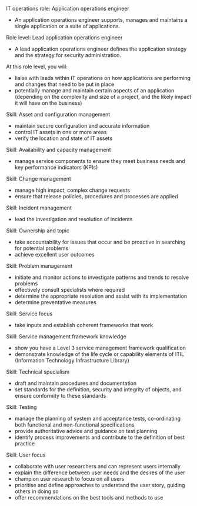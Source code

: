 IT operations role: Application operations engineer
- An application operations engineer supports, manages and maintains a single application or a suite of applications.

Role level: Lead application operations engineer
- A lead application operations engineer defines the application strategy and the strategy for security administration.

At this role level, you will:
- liaise with leads within IT operations on how applications are performing and changes that need to be put in place
- potentially manage and maintain certain aspects of an application (depending on the complexity and size of a project, and the likely impact it will have on the business)

Skill: Asset and configuration management
- maintain secure configuration and accurate information
- control IT assets in one or more areas
- verify the location and state of IT assets

Skill: Availability and capacity management
- manage service components to ensure they meet business needs and key performance indicators (KPIs)

Skill: Change management
- manage high impact, complex change requests
- ensure that release policies, procedures and processes are applied

Skill: Incident management
- lead the investigation and resolution of incidents

Skill: Ownership and topic
- take accountability for issues that occur and be proactive in searching for potential problems
- achieve excellent user outcomes

Skill: Problem management
- initiate and monitor actions to investigate patterns and trends to resolve problems
- effectively consult specialists where required
- determine the appropriate resolution and assist with its implementation
- determine preventative measures

Skill: Service focus
- take inputs and establish coherent frameworks that work

Skill: Service management framework knowledge
- show you have a Level 3 service management framework qualification
- demonstrate knowledge of the life cycle or capability elements of ITIL (Information Technology Infrastructure Library)

Skill: Technical specialism
- draft and maintain procedures and documentation
- set standards for the definition, security and integrity of objects, and ensure conformity to these standards

Skill: Testing
- manage the planning of system and acceptance tests, co-ordinating both functional and non-functional specifications
- provide authoritative advice and guidance on test planning
- identify process improvements and contribute to the definition of best practice

Skill: User focus
- collaborate with user researchers and can represent users internally
- explain the difference between user needs and the desires of the user
- champion user research to focus on all users
- prioritise and define approaches to understand the user story, guiding others in doing so
- offer recommendations on the best tools and methods to use